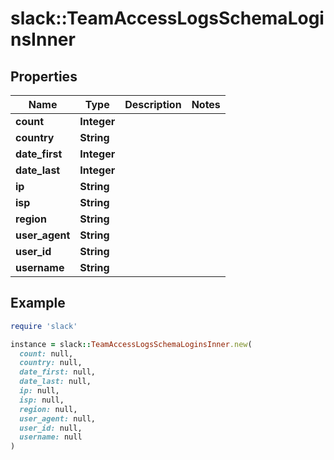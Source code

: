 # slack::TeamAccessLogsSchemaLoginsInner

## Properties

| Name | Type | Description | Notes |
| ---- | ---- | ----------- | ----- |
| **count** | **Integer** |  |  |
| **country** | **String** |  |  |
| **date_first** | **Integer** |  |  |
| **date_last** | **Integer** |  |  |
| **ip** | **String** |  |  |
| **isp** | **String** |  |  |
| **region** | **String** |  |  |
| **user_agent** | **String** |  |  |
| **user_id** | **String** |  |  |
| **username** | **String** |  |  |

## Example

```ruby
require 'slack'

instance = slack::TeamAccessLogsSchemaLoginsInner.new(
  count: null,
  country: null,
  date_first: null,
  date_last: null,
  ip: null,
  isp: null,
  region: null,
  user_agent: null,
  user_id: null,
  username: null
)
```

